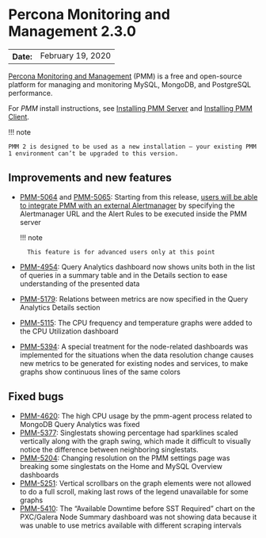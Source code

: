 # Percona Monitoring and Management 2.3.0

<table class="docutils field-list" frame="void" rules="none">
  <colgroup>
    <col class="field-name">
    <col class="field-body">
  </colgroup>
  <tbody valign="top">
    <tr class="field-odd field">
      <th class="field-name">Date:</th>
      <td class="field-body">February 19, 2020</td>
    </tr>
  </tbody>
</table>

[Percona Monitoring and Management](../) (PMM) is a free and open-source platform for managing and monitoring MySQL, MongoDB, and PostgreSQL performance.

For *PMM* install instructions, see [Installing PMM Server](../install/index-server.md) and [Installing PMM Client](../install/index-client.md).

!!! note

    PMM 2 is designed to be used as a new installation — your existing PMM 1 environment can’t be upgraded to this version.

## Improvements and new features
* [PMM-5064](https://jira.percona.com/browse/PMM-5064) and [PMM-5065](https://jira.percona.com/browse/PMM-5065): Starting from this release, [users will be able to integrate PMM with an external Alertmanager](../faq.md#how-to-integrate-alertmanager-with-pmm) by specifying the
Alertmanager URL and the Alert Rules to be executed inside the PMM server

    !!! note

        This feature is for advanced users only at this point

* [PMM-4954](https://jira.percona.com/browse/PMM-4954): Query Analytics dashboard now shows units both in the list of queries in a summary table and in the Details section to ease understanding of the presented data
* [PMM-5179](https://jira.percona.com/browse/PMM-5179): Relations between metrics are now specified in the Query Analytics Details section
* [PMM-5115](https://jira.percona.com/browse/PMM-5115): The CPU frequency and temperature graphs were added to the CPU Utilization dashboard
* [PMM-5394](https://jira.percona.com/browse/PMM-5394): A special treatment for the node-related dashboards was implemented for the situations when the data resolution change causes new metrics to be generated for existing nodes and services, to make graphs show continuous lines of the same colors

## Fixed bugs
* [PMM-4620](https://jira.percona.com/browse/PMM-4620): The high CPU usage by the pmm-agent process related to MongoDB Query Analytics was fixed
* [PMM-5377](https://jira.percona.com/browse/PMM-5377):  Singlestats showing percentage had sparklines scaled vertically along with the graph swing, which made it difficult to visually notice the difference between neighboring singlestats.
* [PMM-5204](https://jira.percona.com/browse/PMM-5204): Changing resolution on the PMM settings page was breaking some singlestats on the Home and MySQL Overview dashboards
* [PMM-5251](https://jira.percona.com/browse/PMM-5251): Vertical scrollbars on the graph elements were not allowed to do a full scroll, making last rows of the legend unavailable for some graphs
* [PMM-5410](https://jira.percona.com/browse/PMM-5410): The “Available Downtime before SST Required” chart on the PXC/Galera Node Summary dashboard was not showing data because it was unable to use metrics available with different scraping intervals
